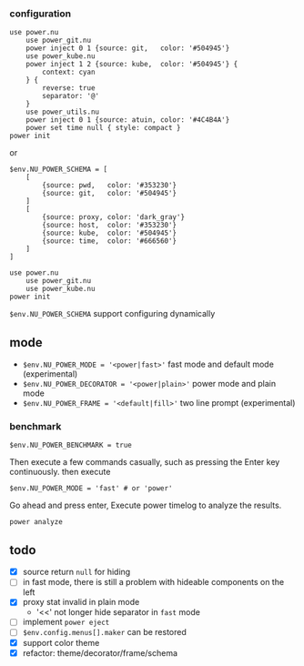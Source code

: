 ### configuration

```
use power.nu
    use power_git.nu
    power inject 0 1 {source: git,   color: '#504945'}
    use power_kube.nu
    power inject 1 2 {source: kube,  color: '#504945'} {
        context: cyan
    } {
        reverse: true
        separator: '@'
    }
    use power_utils.nu
    power inject 0 1 {source: atuin, color: '#4C4B4A'}
    power set time null { style: compact }
power init
```

or

```
$env.NU_POWER_SCHEMA = [
    [
        {source: pwd,   color: '#353230'}
        {source: git,   color: '#504945'}
    ]
    [
        {source: proxy, color: 'dark_gray'}
        {source: host,  color: '#353230'}
        {source: kube,  color: '#504945'}
        {source: time,  color: '#666560'}
    ]
]

use power.nu
    use power_git.nu
    use power_kube.nu
power init
```

`$env.NU_POWER_SCHEMA` support configuring dynamically

## mode

- `$env.NU_POWER_MODE = '<power|fast>'` fast mode and default mode (experimental)
- `$env.NU_POWER_DECORATOR = '<power|plain>'` power mode and plain mode
- `$env.NU_POWER_FRAME = '<default|fill>'` two line prompt (experimental)

### benchmark

```
$env.NU_POWER_BENCHMARK = true
```

Then execute a few commands casually, such as pressing the Enter key continuously.
then execute

```
$env.NU_POWER_MODE = 'fast' # or 'power'
```

Go ahead and press enter,
Execute power timelog to analyze the results.

```
power analyze
```

## todo

- [x] source return `null` for hiding
- [ ] in fast mode, there is still a problem with hideable components on the left
- [x] proxy stat invalid in plain mode
    - '<<' not longer hide separator in `fast` mode
- [ ] implement `power eject`
- [ ] `$env.config.menus[].maker` can be restored
- [x] support color theme
- [x] refactor: theme/decorator/frame/schema
